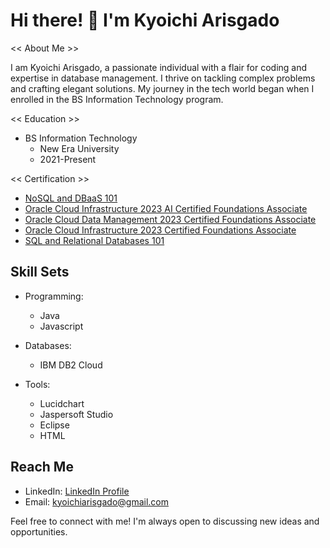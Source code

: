 # Hi there! 👋 I'm Kyoichi Arisgado

<< About Me >>

I am Kyoichi Arisgado, a passionate individual with a flair for coding and expertise in database management. I thrive on tackling complex problems and crafting elegant solutions. My journey in the tech world began when I enrolled in the BS Information Technology program.

<< Education >>

- BS Information Technology
  - New Era University
  - 2021-Present

<< Certification >>
- [NoSQL and DBaaS 101](https://courses.cognitiveclass.ai/certificates/306b42cde4064de0990bb715ef391592)
- [Oracle Cloud Infrastructure 2023 AI Certified Foundations Associate](https://catalog-education.oracle.com/pls/certview/sharebadge?id=9FED84A0CC96B95543ACF9B568CFB1F0DD986FECC28C7931B076920A230B73ED)
- [Oracle Cloud Data Management 2023 Certified Foundations Associate](https://catalog-education.oracle.com/pls/certview/sharebadge?id=1839BCF92C7018F5205429E3764E90F465C50D4564BAFE32126C41FDC9DE373F)
- [Oracle Cloud Infrastructure 2023 Certified Foundations Associate](https://catalog-education.oracle.com/pls/certview/sharebadge?id=053DEAD883F60BF251EEC964ED04E3B85AEE7EEC624E9F066BEB63ECB34D2DC0&fbclid=IwAR1A5k_uKcQV5HdSyVQyWLWyiHFbVKtzGMvh4DbGdbi_qoJ9Jj3iagRrpcw)
- [SQL and Relational Databases 101](https://courses.cognitiveclass.ai/certificates/91ac842411484523aa76da80e76233d8?fbclid=IwAR2CvhmpLtaGm04lT3ks2v3pjpBkeB0h5Ir6VZbUyUKSTFA4HmLjw8r-QR0)

## Skill Sets

- Programming:
  - Java
  - Javascript

- Databases:
  - IBM DB2 Cloud

- Tools:
  - Lucidchart
  - Jaspersoft Studio
  - Eclipse
  - HTML

## Reach Me

- LinkedIn: [LinkedIn Profile](https://www.linkedin.com/in/kyoichi-arisgado-41323527b/)
- Email: kyoichiarisgado@gmail.com

Feel free to connect with me! I'm always open to discussing new ideas and opportunities.

[certification_link1]: # "Hyperlink to Oracle Cloud Infrastructure 2023 AI Certified Foundations Associate certification"
[certification_link2]: # "Hyperlink to Oracle Cloud Data Management 2023 Certified Foundations Associate certification"
[certification_link3]: # "Hyperlink to Oracle Cloud Infrastructure 2023 Certified Foundations Associate certification"
[certification_link4]: # "Hyperlink to SQL and Relational Databases 101 certification"
[linkedin_profile_link]: # "Hyperlink to LinkedIn profile"
